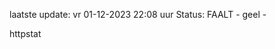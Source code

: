 laatste update: 
vr 01-12-2023 22:08   uur 
Status: FAALT - geel - 
<div class="service Y">httpstat</div>